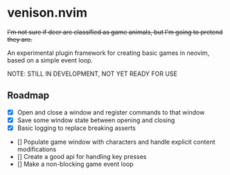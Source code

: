 # venison.nvim

~~I'm not sure if deer are classified as game animals, but I'm going to pretend they are.~~

An experimental plugin framework for creating basic games in neovim, based on a simple event loop.

NOTE: STILL IN DEVELOPMENT, NOT YET READY FOR USE

## Roadmap
- [x] Open and close a window and register commands to that window
- [x] Save some window state between opening and closing
- [x] Basic logging to replace breaking asserts
- [] Populate game window with characters and handle explicit content modifications
- [] Create a good api for handling key presses
- [] Make a non-blocking game event loop
